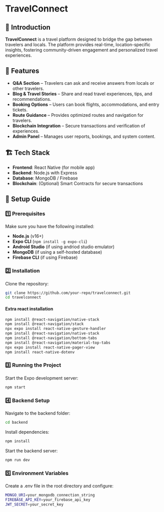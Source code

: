 # TravelConnect

## 📌 Introduction
**TravelConnect** is a travel platform designed to bridge the gap between travelers and locals. The platform provides real-time, location-specific insights, fostering community-driven engagement and personalized travel experiences. 

## 🚀 Features
- **Q&A Section** – Travelers can ask and receive answers from locals or other travelers.
- **Blog & Travel Stories** – Share and read travel experiences, tips, and recommendations.
- **Booking Options** – Users can book flights, accommodations, and entry tickets.
- **Route Guidance** – Provides optimized routes and navigation for travelers.
- **Blockchain Integration** – Secure transactions and verification of experiences.
- **Admin Panel** – Manages user reports, bookings, and system content.

## 🏗️ Tech Stack
- **Frontend**: React Native (for mobile app)
- **Backend**: Node.js with Express
- **Database**: MongoDB / Firebase
- **Blockchain**: (Optional) Smart Contracts for secure transactions

## 🎯 Setup Guide

### 1️⃣ Prerequisites
Make sure you have the following installed:
- **Node.js** (v16+)
- **Expo CLI** (`npm install -g expo-cli`)
- **Android Studio** (if using andriod studio emulator)
- **MongoDB** (if using a self-hosted database)
- **Firebase CLI** (if using Firebase)

### 2️⃣ Installation
Clone the repository:
```bash
git clone https://github.com/your-repo/travelconnect.git
cd travelconnect
```
#### Extra react installation
```bash
npm install @react-navigation/native-stack
npm install @react-navigation/stack
npx expo install react-native-gesture-handler
npm install @react-navigation/native-stack
npm install @react-navigation/bottom-tabs
npm install @react-navigation/material-top-tabs
npx expo install react-native-pager-view
npm install react-native-dotenv
```

### 3️⃣ Running the Project
Start the Expo development server:
```bash
npm start
```

### 4️⃣ Backend Setup
Navigate to the backend folder:
```bash
cd backend
```

Install dependencies:
```bash
npm install
```

Start the backend server:
```bash
npm run dev
```

### 5️⃣ Environment Variables
Create a .env file in the root directory and configure:

```bash
MONGO_URI=your_mongodb_connection_string
FIREBASE_API_KEY=your_firebase_api_key
JWT_SECRET=your_secret_key
```

